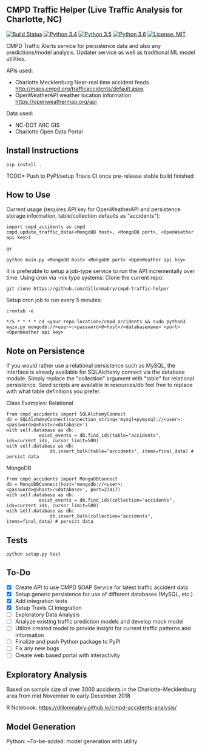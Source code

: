 ## CMPD Traffic Helper (Live Traffic Analysis for Charlotte, NC)
[![Build Status](https://travis-ci.org/dillonmabry/cmpd-traffic-helper.svg?branch=master)](https://travis-ci.org/dillonmabry/cmpd-traffic-helper)
[![Python 3.4](https://img.shields.io/badge/python-3.4-blue.svg)](https://www.python.org/downloads/release/python-340/)
[![Python 3.5](https://img.shields.io/badge/python-3.5-blue.svg)](https://www.python.org/downloads/release/python-350/)
[![Python 3.6](https://img.shields.io/badge/python-3.6-blue.svg)](https://www.python.org/downloads/release/python-360/)
[![License: MIT](https://img.shields.io/badge/License-MIT-yellow.svg)](https://opensource.org/licenses/MIT)

CMPD Traffic Alerts service for persistence data and also any predictions/model analysis. Updater service as well as traditional ML model utilities.

APIs used:
- Charlotte Mecklenburg Near-real time accident feeds http://maps.cmpd.org/trafficaccidents/default.aspx
- OpenWeatherAPI weather location information https://openweathermap.org/api

Data used:
- NC-DOT ARC GIS
- Charlotte Open Data Portal

## Install Instructions
```
pip install .
```
TODO* Push to PyPI/setup Travis CI once pre-release stable build finished

## How to Use
Current usage (requires API key for OpenWeatherAPI and persistence storage information, table/collection defaults as "accidents"):
```
import cmpd_accidents as cmpd
cmpd.update_traffic_data(<MongoDB host>, <MongoDB port>, <OpenWeather api key>) 
```
or
```
python main.py <MongoDB host> <MongoDB port> <OpenWeather api key>
```
It is preferable to setup a job-type service to run the API incrementally over time.
Using cron via -nix type systems:
Clone the current repo:
```
git clone https://github.com/dillonmabry/cmpd-traffic-helper
```
Setup cron job to run every 5 minutes:
```
crontab -e
```
```
*/5 * * * * cd <your-repo-location>/cmpd_accidents && sudo python3 main.py mongodb://<user>:<password>@<host>/<databasename> <port> <OpenWeather api key>
```
## Note on Persistence
If you would rather use a relational persistence such as MySQL, the interface is already available for SQLAlchemy connect via the database module. Simply replace the "collection" argument with "table" for relational persistence. Seed scripts are available in resources/db feel free to replace with what table definitions you prefer.

Class Examples:
Relational
```
from cmpd_accidents import SQLAlchemyConnect
db = SQLAlchemyConnect(connection_string='mysql+pymysql://<user>:<password>@<host>/<database>')
with self.database as db:
            exist_events = db.find_ids(table="accidents", ids=current_ids, cursor_limit=500)
with self.database as db:
                db.insert_bulk(table="accidents", items=final_data) # persist data
```
MongoDB
```
from cmpd_accidents import MongoDBConnect
db = MongoDBConnect(host='mongodb://<user>:<password>@<host>/<database>', port=27017)
with self.database as db:
            exist_events = db.find_ids(collection="accidents", ids=current_ids, cursor_limit=500)
with self.database as db:
                db.insert_bulk(collection="accidents", items=final_data) # persist data
```

## Tests
```
python setup.py test
```
## To-Do
- [X] Create API to use CMPD SOAP Service for latest traffic accident data
- [X] Setup generic persistence for use of different databases (MySQL, etc.)
- [X] Add integration tests
- [X] Setup Travis CI integration
- [ ] Exploratory Data Analysis
- [ ] Analyze existing traffic prediction models and develop mock model
- [ ] Utilize created model to provide insight for current traffic patterns and information
- [ ] Finalize and push Python package to PyPI
- [ ] Fix any new bugs
- [ ] Create web based portal with interactivity

## Exploratory Analysis

Based on sample size of over 3000 accidents in the Charlotte-Mecklenburg area from mid November to early December 2018

R Notebook: https://dillonmabry.github.io/cmpd-accidents-analysis/

## Model Generation
Python: ~To-be-added: model generation with utility
